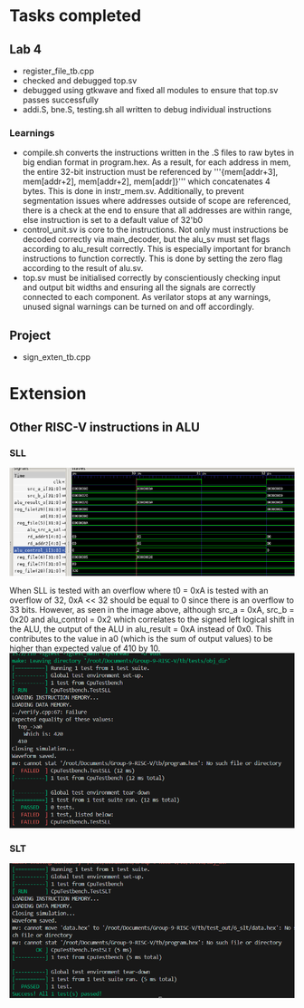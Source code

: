 # Tasks completed
## Lab 4
- register_file_tb.cpp
- checked and debugged top.sv
- debugged using gtkwave and fixed all modules to ensure that top.sv passes successfully
- addi.S, bne.S, testing.sh all written to debug individual instructions

### Learnings
- compile.sh converts the instructions written in the .S files to raw bytes in big endian format in program.hex. As a result, for each address in mem, the entire 32-bit instruction must be referenced by '''{mem[addr+3], mem[addr+2], mem[addr+2], mem[addr]}''' which concatenates 4 bytes. This is done in instr_mem.sv. Additionally, to prevent segmentation issues where addresses outside of scope are referenced, there is a check at the end to ensure that all addresses are within range, else instruction is set to a default value of 32'b0
- control_unit.sv is core to the instructions. Not only must instructions be decoded correctly via main_decoder, but the alu_sv must set flags according to alu_result correctly. This is especially important for branch instructions to function correctly. This is done by setting the zero flag according to the result of alu.sv.
- top.sv must be initialised correctly by conscientiously checking input and output bit widths and ensuring all the signals are correctly connected to each component. As verilator stops at any warnings, unused signal warnings can be turned on and off accordingly.

## Project
- sign_exten_tb.cpp

# Extension
## Other RISC-V instructions in ALU
### SLL
![Abnormality of SLL](/images/SLL.png)

When SLL is tested with an overflow where t0 = 0xA is tested with an overflow of 32, 0xA << 32 should be equal to 0 since there is an overflow to 33 bits.
However, as seen in the image above, although src_a = 0xA, src_b = 0x20 and alu_control = 0x2 which correlates to the signed left logical shift in the ALU, the output of the ALU in alu_result = 0xA instead of 0x0. This contributes to the value in a0 (which is the sum of output values) to be higher than expected value of 410 by 10.
![output of SLL test](/images/SLLtest.png)

### SLT
![output of SLT test](/images/SLTtest.png)